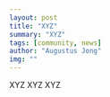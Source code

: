 ```yaml
---
layout: post
title: "XYZ"
summary: "XYZ"
tags: [community, news]
author: "Augustus Jong"
img: ""
---
```

XYZ
XYZ
XYZ
